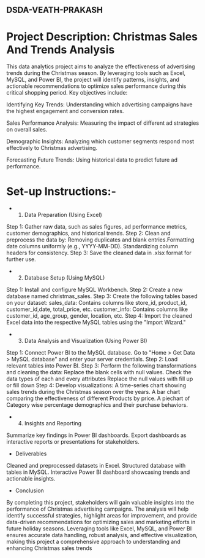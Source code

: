 ##  DSDA-VEATH-PRAKASH

# Project Description: Christmas Sales And Trends Analysis

This data analytics project aims to analyze the effectiveness of advertising trends during the Christmas season. By leveraging tools such as Excel, MySQL, and Power BI, the project will identify patterns, insights, and actionable recommendations to optimize sales performance during this critical shopping period. Key objectives include:

Identifying Key Trends: Understanding which advertising campaigns have the highest engagement and conversion rates.

Sales Performance Analysis: Measuring the impact of different ad strategies on overall sales.

Demographic Insights: Analyzing which customer segments respond most effectively to Christmas advertising.

Forecasting Future Trends: Using historical data to predict future ad performance.

# Set-up Instructions:- 
* 1. Data Preparation (Using Excel)

Step 1: Gather raw data, such as sales figures, ad performance metrics, customer demographics, and historical trends.
Step 2: Clean and preprocess the data by:
Removing duplicates and blank entries.Formatting date columns uniformly (e.g., YYYY-MM-DD).
Standardizing column headers for consistency.
Step 3: Save the cleaned data in .xlsx format for further use.

* 2. Database Setup (Using MySQL)

Step 1: Install and configure MySQL Workbench.
Step 2: Create a new database named christmas_sales.
Step 3: Create the following tables based on your dataset:
sales_data: Contains columns like store_id, product_id, customer_id,date, total_price, etc.
customer_info: Contains columns like customer_id, age_group, gender, location, etc.
Step 4: Import the cleaned Excel data into the respective MySQL tables using the "Import Wizard."

* 3. Data Analysis and Visualization (Using Power BI)

Step 1: Connect Power BI to the MySQL database.
Go to "Home > Get Data > MySQL database" and enter your server credentials.
Step 2: Load relevant tables into Power BI.
Step 3: Perform the following transformations and cleaning the data:
Replace the blank cells with null values.
Check the data types of each and every attributes
Replace the null values with fill up or fill down 
Step 4: Develop visualizations:
A time-series chart showing sales trends during the Christmas season over the years.
A bar chart comparing the effectiveness of different Products by price.
A piechart  of Category wise percentage demographics and their purchase behaviors.

* 4. Insights and Reporting

Summarize key findings in Power BI dashboards.
Export dashboards as interactive reports or presentations for stakeholders.

* Deliverables

Cleaned and preprocessed datasets in Excel.
Structured database with tables in MySQL.
Interactive Power BI dashboard showcasing trends and actionable insights.



* Conclusion

By completing this project, stakeholders will gain valuable insights into the performance of Christmas advertising campaigns. The analysis will help identify successful strategies, highlight areas for improvement, and provide data-driven recommendations for optimizing sales and marketing efforts in future holiday seasons. Leveraging tools like Excel, MySQL, and Power BI ensures accurate data handling, robust analysis, and effective visualization, making this project a comprehensive approach to understanding and enhancing Christmas sales trends
